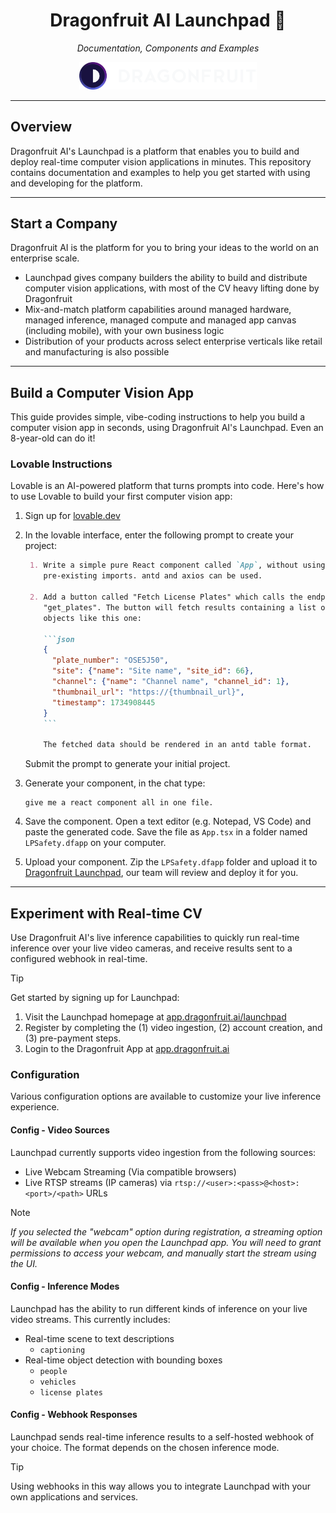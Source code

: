 
<h1 align="center">Dragonfruit AI Launchpad 🚀</h1>

<p align="center">
    <i>Documentation, Components and Examples</i>
</p>

<p align="center">
    <a href="https://app.dragonfruit.ai/launchpad" target="_blank">
        <img alt="DragonFruit AI Logo" src="docs/copyright/df-logo.png" width=284/>
    </a>
</p>


----------------------

## Overview

Dragonfruit AI's Launchpad is a platform that enables you to build and deploy
real-time computer vision applications in minutes. This repository contains
documentation and examples to help you get started with using and developing
for the platform.

----------------------

## Start a Company

Dragonfruit AI is the platform for you to bring your ideas to the world on an enterprise scale.

- Launchpad gives company builders the ability to build and distribute computer vision
  applications, with most of the CV heavy lifting done by Dragonfruit
- Mix-and-match platform capabilities around managed hardware, managed inference, managed compute
  and managed app canvas (including mobile), with your own business logic
- Distribution of your products across select enterprise verticals like retail and manufacturing
  is also possible

----------------------

## Build a Computer Vision App

This guide provides simple, vibe-coding instructions to help you build a
computer vision app in seconds, using Dragonfruit AI's Launchpad. Even
an 8-year-old can do it!

### Lovable Instructions

Lovable is an AI-powered platform that turns prompts into code. Here's how
to use Lovable to build your first computer vision app:

1. Sign up for [lovable.dev](https://lovable.dev)

2. In the lovable interface, enter the following prompt to create your project:

   `````markdown
    1. Write a simple pure React component called `App`, without using
       pre-existing imports. antd and axios can be used.
    
    2. Add a button called "Fetch License Plates" which calls the endpoint
       "get_plates". The button will fetch results containing a list of JSON
       objects like this one:
    
       ```json
       {
         "plate_number": "OSE5J50",
         "site": {"name": "Site name", "site_id": 66},
         "channel": {"name": "Channel name", "channel_id": 1},
         "thumbnail_url": "https://{thumbnail_url}",
         "timestamp": 1734908445
       }
       ```
    
       The fetched data should be rendered in an antd table format.
   `````

   Submit the prompt to generate your initial project.

3. Generate your component, in the chat type:
   `````
   give me a react component all in one file.
   `````

4. Save the component. Open a text editor (e.g. Notepad, VS Code) and paste
   the generated code. Save the file as `App.tsx` in a folder named
   `LPSafety.dfapp` on your computer.

5. Upload your component. Zip the `LPSafety.dfapp` folder and upload it to
   [Dragonfruit Launchpad](https://app.dragonfruit.ai/apps/120), our team
   will review and deploy it for you.

----------------------

## Experiment with Real-time CV

Use Dragonfruit AI's live inference capabilities to quickly run real-time
inference over your live video cameras, and receive results sent to a
configured webhook in real-time.

> [!TIP]
> Get started by signing up for Launchpad:
> 1. Visit the Launchpad homepage at [app.dragonfruit.ai/launchpad](https://app.dragonfruit.ai/launchpad)
> 2. Register by completing the (1) video ingestion, (2) account creation, and (3) pre-payment steps.
> 3. Login to the Dragonfruit App at [app.dragonfruit.ai](https://app.dragonfruit.ai)

### Configuration

Various configuration options are available to customize your live inference experience.

#### Config - Video Sources

Launchpad currently supports video ingestion from the following sources:
- Live Webcam Streaming (Via compatible browsers)
- Live RTSP streams (IP cameras) via `rtsp://<user>:<pass>@<host>:<port>/<path>` URLs

> [!NOTE]
> _If you selected the "webcam" option during registration, a streaming option will be available 
> when you open the Launchpad app. You will need to grant permissions to access your webcam, and 
> manually start the stream using the UI._

#### Config - Inference Modes

Launchpad has the ability to run different kinds of inference on your live video streams.
This currently includes:
- Real-time scene to text descriptions
  - `captioning`
- Real-time object detection with bounding boxes
  - `people`
  - `vehicles`
  - `license plates`

#### Config - Webhook Responses

Launchpad sends real-time inference results to a self-hosted webhook of your choice.
The format depends on the chosen inference mode.

> [!TIP]
> Using webhooks in this way allows you to integrate Launchpad with your own applications and services.

